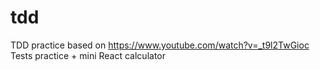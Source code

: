 # tdd
TDD practice based on https://www.youtube.com/watch?v=_t9l2TwGioc
Tests practice + mini React calculator
